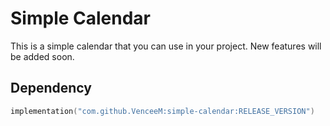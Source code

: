 # Simple Calendar
This is a simple calendar that you can use in your project. New features will be added soon.

## Dependency
````Kotlin
implementation("com.github.VenceeM:simple-calendar:RELEASE_VERSION")
````

